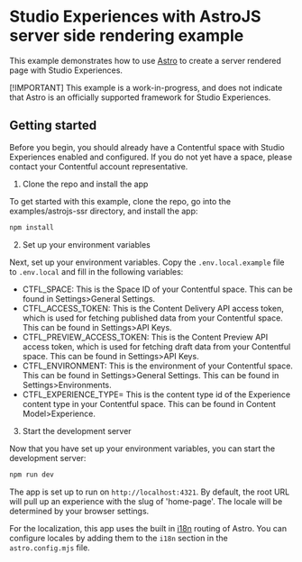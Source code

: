 # Studio Experiences with AstroJS server side rendering example

This example demonstrates how to use [Astro](https://astro.build/) to create a server rendered page with Studio Experiences.

[!IMPORTANT]
This example is a work-in-progress, and does not indicate that Astro is an officially supported framework for Studio Experiences. 

## Getting started

Before you begin, you should already have a Contentful space with Studio Experiences enabled and configured. If you do not yet have a space, please contact your Contentful account representative.

1. Clone the repo and install the app

To get started with this example, clone the repo, go into the examples/astrojs-ssr directory, and install the app:

```bash
npm install
```

2. Set up your environment variables

Next, set up your environment variables. Copy the `.env.local.example` file to `.env.local` and fill in the following variables:

- CTFL_SPACE: This is the Space ID of your Contentful space. This can be found in Settings>General Settings.
- CTFL_ACCESS_TOKEN: This is the Content Delivery API access token, which is used for fetching published data from your Contentful space. This can be found in Settings>API Keys.
- CTFL_PREVIEW_ACCESS_TOKEN: This is the Content Preview API access token, which is used for fetching draft data from your Contentful space. This can be found in Settings>API Keys.
- CTFL_ENVIRONMENT: This is the environment of your Contentful space. This can be found in Settings>General Settings. This can be found in Settings>Environments.
- CTFL_EXPERIENCE_TYPE= This is the content type id of the Experience content type in your Contentful space. This can be found in Content Model>Experience.

3. Start the development server

Now that you have set up your environment variables, you can start the development server:

```bash
npm run dev
```

The app is set up to run on `http://localhost:4321`. By default, the root URL will pull up an experience with the slug of 'home-page'. The locale will be determined by your browser settings.

For the localization, this app uses the built in [i18n](https://docs.astro.build/en/guides/internationalization/) routing of Astro. You can configure locales by adding them to the `i18n` section in the `astro.config.mjs` file.
